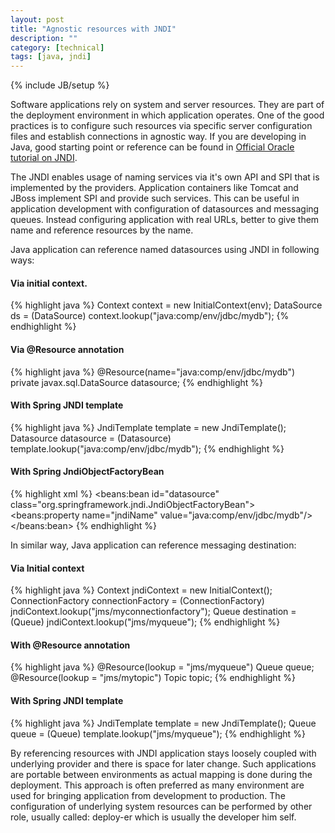 ```yaml
---
layout: post
title: "Agnostic resources with JNDI"
description: ""
category: [technical]
tags: [java, jndi]
---
```

{% include JB/setup %}

<div class="text-div">

Software applications rely on system and server resources. They are part of the deployment environment in which application operates. One of the good practices is to configure such resources via specific server configuration files and establish connections in agnostic way. If you are developing in Java, good starting point or reference can be found in [Official Oracle tutorial on JNDI](https://docs.oracle.com/javase/tutorial/jndi/).

The JNDI enables usage of naming services via it's own API and SPI that is implemented by the providers. Application containers like Tomcat and JBoss implement SPI and provide such services. This can be useful in application development with configuration of datasources and messaging queues. Instead configuring application with real URLs, better to give them name and reference resources by the name.

Java application can reference named datasources using JNDI in following ways:

#### Via initial context.

{% highlight java %}
Context context = new InitialContext(env);
DataSource ds = (DataSource) context.lookup("java:comp/env/jdbc/mydb");
{% endhighlight %}

#### Via @Resource annotation

{% highlight java %}
@Resource(name="java:comp/env/jdbc/mydb")
private javax.sql.DataSource datasource;
{% endhighlight %}

#### With Spring JNDI template

{% highlight java %}
JndiTemplate template = new JndiTemplate();
Datasource datasource = (Datasource) template.lookup("java:comp/env/jdbc/mydb");
{% endhighlight %}

#### With Spring JndiObjectFactoryBean

{% highlight xml %}
<beans:bean id="datasource" class="org.springframework.jndi.JndiObjectFactoryBean">
    <beans:property name="jndiName" value="java:comp/env/jdbc/mydb"/>
</beans:bean>
{% endhighlight %}

In similar way, Java application can reference messaging destination:

#### Via Initial context

{% highlight java %}
Context jndiContext = new InitialContext(); 
ConnectionFactory connectionFactory = (ConnectionFactory)    
	jndiContext.lookup("jms/myconnectionfactory"); 
Queue destination = (Queue) jndiContext.lookup("jms/myqueue"); 
{% endhighlight %}

#### With @Resource annotation

{% highlight java %}
@Resource(lookup = "jms/myqueue") Queue queue;
@Resource(lookup = "jms/mytopic") Topic topic;
{% endhighlight %}

#### With Spring JNDI template

{% highlight java %}
JndiTemplate template = new JndiTemplate();
Queue queue = (Queue) template.lookup("jms/myqueue");
{% endhighlight %}

By referencing resources with JNDI application stays loosely coupled with underlying provider and there is space for later change. Such applications are portable between environments as actual mapping is done during the deployment. This approach is often preferred as many environment are used for bringing application from development to production. The configuration of underlying system resources can be performed by other role, usually called: deploy-er which is usually the developer him self.

</div>